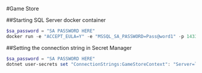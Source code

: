 #Game Store

##Starting SQL Server docker container

```powershell
$sa_password = "SA PASSWORD HERE"
docker run -e "ACCEPT_EULA=Y" -e "MSSQL_SA_PASSWORD=Pass@word1" -p 1433:1433 -d -v sqlvolume:/var/opt/mssql --rm --name mssql mcr.microsoft.com/mssql/server:2022-latest
```

##Setting the connection string in Secret Manager

```powershell
$sa_password = "SA PASSWORD HERE"
dotnet user-secrets set "ConnectionStrings:GameStoreContext": "Server=localhost; Database = GameStore; User Id=sa; Password=Pass@word1 TrustServerCertificate=True"
```
